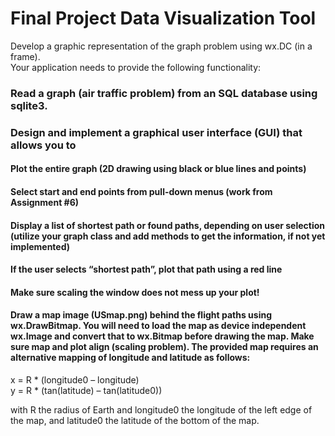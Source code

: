 # Final Project Data Visualization Tool
Develop a graphic representation of the graph problem using wx.DC (in a frame).  
Your application needs to provide the following functionality:  

### Read a graph (air traffic problem) from an SQL database using sqlite3.
### Design and implement a graphical user interface (GUI) that allows you to
#### Plot the entire graph (2D drawing using black or blue lines and points)
#### Select start and end points from pull-down menus (work from Assignment #6)
#### Display a list of shortest path or found paths, depending on user selection (utilize your graph class and add methods to get the information, if not yet implemented)
#### If the user selects “shortest path”, plot that path using a red line
#### Make sure scaling the window does not mess up your plot!
#### Draw a map image (USmap.png) behind the flight paths using wx.DrawBitmap. You will need to load the map as device independent wx.Image and convert that to wx.Bitmap before drawing the map. Make sure map and plot align (scaling problem).  The provided map requires an alternative mapping of longitude and latitude as follows:  
   x = R * (longitude0 – longitude)  
   y = R * (tan(latitude) – tan(latitude0))  

   with R the radius of Earth and longitude0 the longitude of the left edge of the map, and latitude0 the latitude of the bottom of the map. 